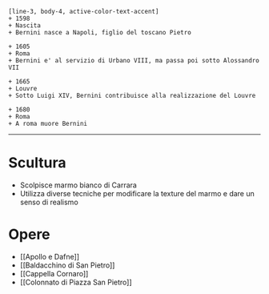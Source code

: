 ```timeline
[line-3, body-4, active-color-text-accent]
+ 1598
+ Nascita
+ Bernini nasce a Napoli, figlio del toscano Pietro

+ 1605
+ Roma
+ Bernini e' al servizio di Urbano VIII, ma passa poi sotto Alossandro VII

+ 1665
+ Louvre
+ Sotto Luigi XIV, Bernini contribuisce alla realizzazione del Louvre

+ 1680
+ Roma
+ A roma muore Bernini
```
---
# Scultura
- Scolpisce marmo bianco di Carrara
- Utilizza diverse tecniche per modificare la texture del marmo e dare un senso di realismo

# Opere
- [[Apollo e Dafne]]
- [[Baldacchino di San Pietro]]
- [[Cappella Cornaro]]
- [[Colonnato di Piazza San Pietro]]